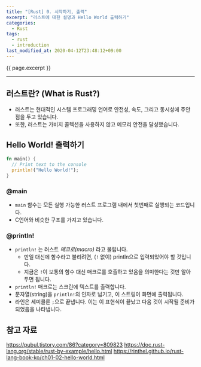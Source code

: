 ```yaml
---
title: "[Rust] 0. 시작하기, 출력"
excerpt: "러스트에 대한 설명과 Hello World 출력하기"
categories:
  - Rust
tags:
  - rust
  - introduction
last_modified_at: 2020-04-12T23:48:12+09:00
---
```

{{ page.excerpt }}
* * *

## 러스트란? (What is Rust?)
- 러스트는 현대적인 시스템 프로그래밍 언어로 안전성, 속도, 그리고 동시성에 주안점을 두고 있습니다.
- 또한, 러스트는 가비지 콜렉션을 사용하지 않고 메모리 안전을 달성했습니다.

## Hello World! 출력하기
```rust
fn main() {
  // Print text to the console
  println!("Hello World!");
}
```
### @main
- `main` 함수는 모든 실행 가능한 러스트 프로그램 내에서 첫번째로 실행되는 코드입니다.
- C언어와 비슷한 구조를 가지고 있습니다.

### @println!
- `println!` 는 러스트 *매크로(macro)* 라고 불립니다.
  - 만일 대신에 함수라고 불리려면, (`!` 없이) println으로 입력되었어야 할 것입니다.
  - 지금은 `!`이 보통의 함수 대신 매크로를 호출하고 있음을 의미한다는 것만 알아두면 됩니다.
- `println!` 매크로는 스크린에 텍스트를 출력합니다.
- 문자열(string)을 `println!`의 인자로 넘기고, 이 스트링이 화면에 출력됩니다.
- 라인은 세미콜론 `;`으로 끝냅니다. 이는 이 표현식이 끝났고 다음 것이 시작될 준비가 되었음을 나타냅니다.

## 참고 자료
<https://pubul.tistory.com/86?category=809823>
<https://doc.rust-lang.org/stable/rust-by-example/hello.html>
<https://rinthel.github.io/rust-lang-book-ko/ch01-02-hello-world.html>

